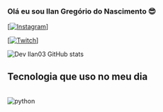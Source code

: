 ### Olá eu sou Ilan Gregório do Nascimento 😎


[[![Instagram](https://img.shields.io/badge/Instagram-E4405F?style=for-the-badge&logo=instagram&logoColor=white)](www.instagram.com/ilan03/)]

[[![Twitch](https://img.shields.io/badge/Twitch-9146FF?style=for-the-badge&logo=twitch&logoColor=white)](https://www.twitch.tv/ilan1v3)]

![Dev Ilan03 GitHub stats](https://github-readme-stats.vercel.app/api?username=devIlan03&show_icons=true&theme=dracula)

## Tecnologia que uso no meu dia

<div style ="display: inline_block"><br/>
  <img align ="center" alt="python" src="https://img.shields.io/badge/Python-3776AB?style=for-the-badge&logo=python&logoColor=white" />
</div>

